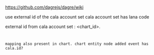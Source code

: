 https://github.com/dagrejs/dagre/wiki


use external id of the cala account set
cala account set has lana code

external id from cala account set : <chart_id>.<code>


mapping also present in chart.
chart entity
node added event has cala.id?